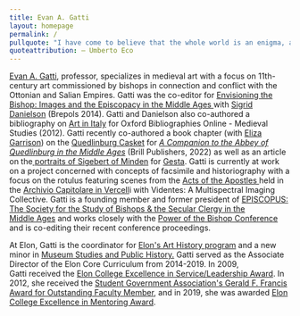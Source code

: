 ```yaml
---
title: Evan A. Gatti
layout: homepage
permalink: /
pullquote: "I have come to believe that the whole world is an enigma, a harmless enigma that is made terrible by our own mad attempt to interpret it as though it had an underlying truth." 
quoteattribution: ― Umberto Eco
---
```

<p><a href="http://www.elon.edu/directories/profile/?user=egatti">Evan A. Gatti</a>,&nbsp;professor, specializes in medieval art with a focus on 11th-century art commissioned by bishops in connection&nbsp;and&nbsp;conflict with the Ottonian and Salian Empires.&nbsp;Gatti was the co-editor for <a href="http://www.brepols.net/Pages/ShowProduct.aspx?prod_id=IS-9782503547992-1">Envisioning&nbsp;the Bishop:&nbsp;Images and the Episcopacy in the Middle Ages </a>with&nbsp;<a href="http://www.brepols.net/Pages/ShowAuthor.aspx?lid=152644" id="ProductDisplay1_crhsBehindTitleEDVZ_rptCRH_ctl01_hplCRH">Sigrid Danielson</a>&nbsp;(Brepols 2014). Gatti and Danielson also co-authored a bibliography on <a href="https://www.oxfordbibliographies.com/view/document/obo-9780195396584/obo-9780195396584-0120.xml?rskey=pqyH4Q&amp;result=2&amp;q=medieval italy #firstMatch">Art in Italy</a> for&nbsp;Oxford Bibliographies Online - Medieval Studies&nbsp;(2012). Gatti&nbsp;recently co-authored a book chapter (with <a href="https://www.middlebury.edu/academics/harc/faculty/node/235031">Eliza Garrison</a>) on the <a href="https://brill.com/display/book/9789004527492/BP000020.xml">Quedlinburg Casket</a>&nbsp;for <em><a href="https://brill.com/display/title/32442?rskey=RdRbs2&amp;result=1">A Companion to the Abbey of Quedlinburg in the Middle Ages</a></em> (Brill Publishers, 2022) as well as&nbsp;an article on the<a href="https://www.journals.uchicago.edu/doi/10.1086/720747"> portraits of Sigebert of Minden</a> for&nbsp;<a href="https://www.medievalart.org/gesta">Gesta</a>. Gatti&nbsp;is currently at work on a project concerned with concepts of facsimile and&nbsp;historiography with a focus on the&nbsp;rotulus featuring scenes from the <a href="https://artsandculture.google.com/asset/scroll-with-acts-of-apostles-local-scriptorium/hQFDHOjLkYNUZg">Acts of the Apostles </a>held in the <a href="http://tesorodelduomovc.it/biblioteca-archivio-capitolare/">Archivio Capitolare in Vercell</a>i with Videntes:&nbsp;A Multispectral Imaging Collective. Gatti is a founding member and former&nbsp;president of <a href="http://episcopus.org/">EPISCOPUS: The Society for the Study of Bishops &amp; the Secular Clergy in the Middle&nbsp;Ages</a> and&nbsp;works closely with the <a href="http://powerofthebishop.blogspot.com/">Power of the Bishop&nbsp;Conference </a>and is co-editing their recent conference&nbsp;proceedings.</p>

<p>At Elon, Gatti is the coordinator for <a href="https://www.elon.edu/u/academics/arts-and-sciences/history-geography/about-our-department/art-history/">Elon&#39;s Art History program</a> and a new minor in <a href="https://elon.smartcatalogiq.com/2022-2023/Academic-Catalog/Academic-Programs/The-College-of-Arts-and-Sciences/Museum-Studies-Public-History">Museum Studies and Public History.</a> Gatti served as the Associate Director of the Elon Core Curriculum from 2014-2019. In 2009, Gatti&nbsp;received the&nbsp;<a href="http://www.elon.edu/e-web/academics/elon_college/awards2009.xhtml">Elon College Excellence in Service/Leadership Award</a>.&nbsp;In 2012, she received the&nbsp;<a href="http://www.elon.edu/e-net/Article/60166">Student Government Association&#39;s Gerald F. Francis Award for Outstanding Faculty Member</a>,&nbsp;and in 2019, she was awarded <a href="https://www.elon.edu/u/news/2019/08/21/elon-college-recognizes-2019-faculty-excellence-award-winners/">Elon College Excellence in Mentoring&nbsp;Award</a>.&nbsp;&nbsp;</p>

